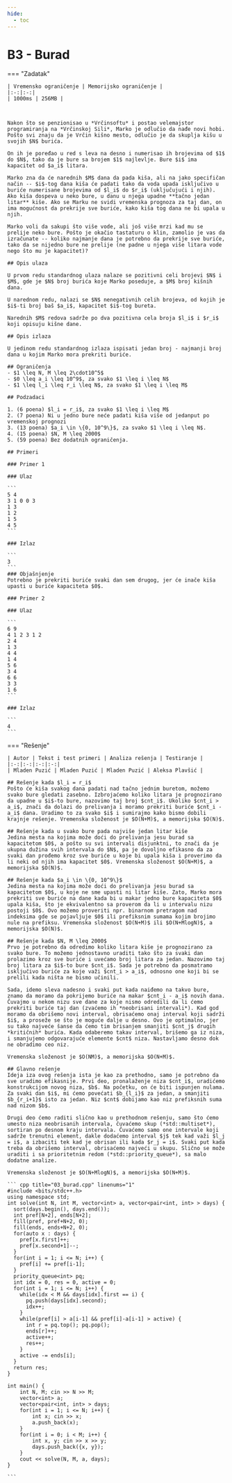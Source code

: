 ```yaml
---
hide:
  - toc
---
```


# B3 - Burad

=== "Zadatak"
	
	| Vremensko ograničenje | Memorijsko ograničenje |
	|:-:|:-:|
	| 1000ms | 256MB |
	
	
	
	Nakon što se penzionisao u *Vrčinsoftu* i postao velemajstor programiranja na *Vrčinskoj Sili*, Marko je odlučio da nađe novi hobi. Pošto svi znaju da je Vrčin kišno mesto, odlučio je da skuplja kišu u svojih $N$ burića. 
	
	On ih je poređao u red s leva na desno i numerisao ih brojevima od $1$ do $N$, tako da je bure sa brojem $1$ najlevlje. Bure $i$ ima kapacitet od $a_i$ litara. 
	
	Marko zna da će narednih $M$ dana da pada kiša, ali na jako specifičan način -- $i$-tog dana kiša će padati tako da voda upada isključivo u buriće numerisane brojevima od $l_i$ do $r_i$ (uključujući i njih). Ako kiša dospeva u neko bure, u danu u njega upadne **tačno jedan litar** kiše. Ako se Marku ne svidi vremenska prognoza za taj dan, on ima mogućnost da prekrije sve buriće, kako kiša tog dana ne bi upala u njih.
	
	Marko voli da sakupi što više vode, ali još više mrzi kad mu se prelije neko bure. Pošto je okačio tastaturu o klin, zamolio je vas da izračunate -- koliko najmanje dana je potrebno da prekrije sve buriće, tako da se nijedno bure ne prelije (ne padne u njega više litara vode nego što mu je kapacitet)?
	
	## Opis ulaza
	
	U prvom redu standardnog ulaza nalaze se pozitivni celi brojevi $N$ i $M$, gde je $N$ broj burića koje Marko poseduje, a $M$ broj kišnih dana. 
	
	U narednom redu, nalazi se $N$ nenegativnih celih brojeva, od kojih je $i$-ti broj baš $a_i$, kapacitet $i$-tog bureta.
	
	Narednih $M$ redova sadrže po dva pozitivna cela broja $l_i$ i $r_i$ koji opisuju kišne dane.
	
	## Opis izlaza
	
	U jedinom redu standardnog izlaza ispisati jedan broj - najmanji broj dana u kojim Marko mora prekriti buriće.
	
	## Ograničenja
	- $1 \leq N, M \leq 2\cdot10^5$
	- $0 \leq a_i \leq 10^9$, za svako $1 \leq i \leq N$
	- $1 \leq l_i \leq r_i \leq N$, za svako $1 \leq i \leq M$
	
	## Podzadaci
	
	1. (6 poena) $l_i = r_i$, za svako $1 \leq i \leq M$
	2. (7 poena) Ni u jedno bure neće padati kiša više od jedanput po vremenskoj prognozi
	3. (13 poena) $a_i \in \{0, 10^9\}$, za svako $1 \leq i \leq N$.
	4. (15 poena) $N, M \leq 2000$
	5. (59 poena) Bez dodatnih ograničenja.
	
	## Primeri
	
	### Primer 1
	
	### Ulaz
	
	```
	5 4
	3 1 0 0 3
	1 3
	1 2
	1 5
	4 5
	```
	
	### Izlaz
	
	```
	3
	```
	### Objašnjenje
	Potrebno je prekriti buriće svaki dan sem drugog, jer će inače kiša upasti u buriće kapaciteta $0$.
	
	### Primer 2
	
	### Ulaz
	
	```
	6 9
	4 1 2 3 1 2
	2 4
	1 3
	4 4
	1 4
	5 6
	3 4
	6 6
	3 3
	1 6
	```
	
	### Izlaz
	
	```
	4
	```
	
=== "Rešenje"
	
	| Autor | Tekst i test primeri | Analiza rеšenja | Testiranje |
	|:-:|:-:|:-:|:-:|
	| Mladen Puzić | Mladen Puzić | Mladen Puzić | Aleksa Plavšić |
	
	## Rešenje kada $l_i = r_i$
	Pošto će kiša svakog dana padati nad tačno jednim buretom, možemo svako bure gledati zasebno. Izbrojaćemo koliko litara je prognozirano da upadne u $i$-to bure, nazovimo taj broj $cnt_i$. Ukoliko $cnt_i > a_i$, znači da dolazi do prelivanja i moramo prekriti buriće $cnt_i - a_i$ dana. Uradimo to za svako $i$ i sumirajmo kako bismo dobili krajnje rešenje. Vremenska složenost je $O(N+M)$, a memorijska $O(N)$.
	
	## Rešenje kada u svako bure pada najviše jedan litar kiše
	Jedina mesta na kojima može doći do prelivanja jesu burad sa kapacitetom $0$, a pošto su svi intervali disjunktni, to znači da je ukupna dužina svih intervala do $N$, pa je dovoljno efikasno da za svaki dan prođemo kroz sve buriće u koje bi upala kiša i proverimo da li neki od njih ima kapacitet $0$. Vremenska složenost $O(N+M)$, a memorijska $O(N)$.
	
	## Rešenje kada $a_i \in \{0, 10^9\}$
	Jedina mesta na kojima može doći do prelivanja jesu burad sa kapacitetom $0$, u koje ne sme upasti ni litar kiše. Zato, Marko mora prekriti sve buriće na dane kada bi u makar jedno bure kapaciteta $0$ upala kiša, što je ekvivalentno sa proverom da li u intervalu nizu postoji $0$. Ovo možemo proveriti npr. binarnom pretragom nad indeksima gde se pojavljuje $0$ ili prefiksnim sumama kojim brojimo nule na prefiksu. Vremenska složenost $O(N+M)$ ili $O(N+MlogN)$, a memorijska $O(N)$.
	
	## Rešenje kada $N, M \leq 2000$
	Prvo je potrebno da odredimo koliko litara kiše je prognozirano za svako bure. To možemo jednostavno uraditi tako što za svaki dan prolazimo kroz sve buriće i uvećamo broj litara za jedan. Nazovimo taj broj litara za $i$-to bure $cnt_i$. Sada je potrebno da posmatramo isključivo buriće za koje važi $cnt_i > a_i$, odnosno one koji bi se prelili kada ništa ne bismo učinili. 
	
	Sada, idemo sleva nadesno i svaki put kada naiđemo na takvo bure, znamo da moramo da pokrijemo buriće na makar $cnt_i - a_i$ novih dana. Čuvajmo u nekom nizu sve dane za koje nismo odredili da li ćemo prekriti buriće taj dan (zvaćemo ih *neobrisani intervali*). Kad god moramo da obrišemo novi interval, obrisaćemo onaj interval koji sadrži $i$, a proseže se što je moguće dalje u desno. Ovo je optimalno, jer su tako najveće šanse da ćemo tim brisanjem smanjiti $cnt_j$ drugih *kritičnih* burića. Kada odaberemo takav interval, brišemo ga iz niza, i smanjujemo odgovarajuće elemente $cnt$ niza. Nastavljamo desno dok ne obradimo ceo niz. 
	
	Vremenska složenost je $O(NM)$, a memorijska $O(N+M)$.
	
	## Glavno rešenje
	Ideja iza ovog rešenja ista je kao za prethodno, samo je potrebno da sve uradimo efikasnije. Prvi deo, pronalaženje niza $cnt_i$, uradićemo konstrukcijom novog niza, $b$. Na početku, on će biti ispunjen nulama. Za svaki dan $i$, mi ćemo povećati $b_{l_i}$ za jedan, a smanjiti $b_{r_i+1}$ isto za jedan. Niz $cnt$ dobijamo kao niz prefiksnih suma nad nizom $b$.
	
	Drugi deo ćemo raditi slično kao u prethodnom rešenju, samo što ćemo umesto niza neobrisanih intervala, čuvaćemo skup (*std::multiset*), sortiran po desnom kraju intervala. Čuvaćemo samo one intervale koji sadrže trenutni element, dakle dodaćemo interval $j$ tek kad važi $l_j = i$, a izbaciti tek kad je obrisan ili kada $r_j = i$. Svaki put kada treba da obrišemo interval, obrisaćemo najveći u skupu. Slično se može uraditi i sa prioritetnim redom (*std::priority_queue*), sa malo dodatne analize.
	
	Vremenska složenost je $O(N+MlogN)$, a memorijska $O(N+M)$.
	
	``` cpp title="03_burad.cpp" linenums="1"
	#include <bits/stdc++.h>
	using namespace std;
	int solve(int N, int M, vector<int> a, vector<pair<int, int> > days) {
	  sort(days.begin(), days.end());
	  int pref[N+2], ends[N+2];
	  fill(pref, pref+N+2, 0);
	  fill(ends, ends+N+2, 0);
	  for(auto x : days) {
	    pref[x.first]++;
	    pref[x.second+1]--;
	  }
	  for(int i = 1; i <= N; i++) {
	    pref[i] += pref[i-1];
	  }
	  priority_queue<int> pq;
	  int idx = 0, res = 0, active = 0;
	  for(int i = 1; i <= N; i++) {
	    while(idx < M && days[idx].first == i) {
	      pq.push(days[idx].second);
	      idx++;
	    }
	    while(pref[i] > a[i-1] && pref[i]-a[i-1] > active) {
	      int r = pq.top(); pq.pop();
	      ends[r]++;
	      active++;
	      res++;
	    }
	    active -= ends[i];
	  }
	  return res;
	}
	
	int main() {
	    int N, M; cin >> N >> M;
	    vector<int> a;
	    vector<pair<int, int> > days;
	    for(int i = 1; i <= N; i++) {
	        int x; cin >> x;
	        a.push_back(x);
	    }
	    for(int i = 0; i < M; i++) {
	        int x, y; cin >> x >> y;
	        days.push_back({x, y});
	    }
	    cout << solve(N, M, a, days);
	}

	```
